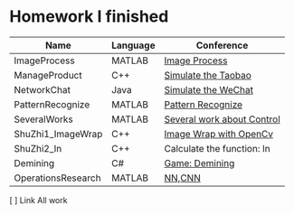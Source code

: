 # Homework I finished
| Name| Language | Conference|
|-|-|-|
| ImageProcess | MATLAB | [Image Process](ImageProcess/README.md ) |
| ManageProduct | C++ | [Simulate the Taobao]( ManageProduct/README.md) |
| NetworkChat | Java | [Simulate the WeChat](NetworkChat/README.md) |
| PatternRecognize | MATLAB | [Pattern Recognize](PatternRecognition/README.md) |
| SeveralWorks | MATLAB | [Several work about Control](SeveralWorks/README.md) |
| ShuZhi1_ImageWrap | C++ | [Image Wrap with OpenCv](ShuZhi1_ImageWrap/README.md) |
| ShuZhi2_ln | C++ | Calculate the function: ln |
| Demining | C# | [Game: Demining](Demining/README.md) |
| OperationsResearch | MATLAB | [NN,CNN](OperationsResearch/README.md) |

[ ] Link All work